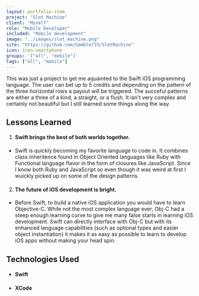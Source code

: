 ```yaml
---
layout: portfolio-item
project: "Slot Machine"
client: "Myself"
role: "Mobile Developer"
included: "Mobile development"
image: "../images/slot_machine.png"
site: "https://github.com/Gamble715/SlotMachine"
icon: icon-smartphone
groups: '["all", "mobile"]'
tags: ["all", "mobile"]
---
```



This was just a project to get me aquainted to the Swift iOS programming language. The user can bet up to 5 credits and depending on the pattern of the three horizontal rows a payout will be triggered. The succeful patterns are either a three of a kind, a straight, or a flush. It isn't very complex and certainly not beautiful but I still learned some things along the way.

## Lessons Learned

1. #### Swift brings the best of both worlds together.
- Swift is quickly becoming my favorite language to code in. It combines class inheritence found in Object Oriented languages like Ruby with Functional language flavor in the form of closures like JavaScript. Since I know both Ruby and JavaScript so even though it was weird at first I wuickly picked up on some of the design patterns.
2. #### The future of iOS development is bright.
- Before Swift, to build a native iOS application you would have to learn Objective-C. While not the most complex language ever, Obj-C had a steep enough learning curve to give me many false starts in learning iOS development. Swift can directly interface with Obj-C but with its enhanced language capabilities (such as optional types and easier object instantiation) it makes it as easy as possible to learn to develop iOS apps without making your head spin.

## Technologies Used

- #### Swift
- #### XCode